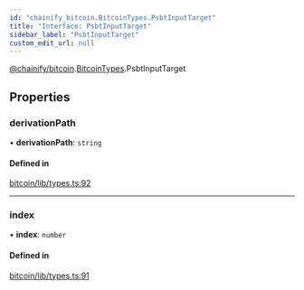 ```yaml
---
id: "chainify_bitcoin.BitcoinTypes.PsbtInputTarget"
title: "Interface: PsbtInputTarget"
sidebar_label: "PsbtInputTarget"
custom_edit_url: null
---
```


[@chainify/bitcoin](../modules/chainify_bitcoin.md).[BitcoinTypes](../namespaces/chainify_bitcoin.BitcoinTypes.md).PsbtInputTarget

## Properties

### derivationPath

• **derivationPath**: `string`

#### Defined in

[bitcoin/lib/types.ts:92](https://github.com/liquality/chainify/blob/540cfa69/packages/bitcoin/lib/types.ts#L92)

___

### index

• **index**: `number`

#### Defined in

[bitcoin/lib/types.ts:91](https://github.com/liquality/chainify/blob/540cfa69/packages/bitcoin/lib/types.ts#L91)
